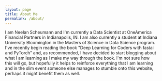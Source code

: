 ```yaml
---
layout: page
title: About Me
permalink: /about/
---
```


I am Neelan Scheumann and I'm currently a Data Scientist at OneAmerica Financial Partners in Indianapolis, IN. I am also currently a student at Indiana University Bloomington in the Masters of Science in Data Science program. I've recently begin reading the book "Deep Learning for Coders with fastai and PyTorch" and, as recommended, I have decided to start blogging about what I am learning as I make my way through the book. I'm not sure how this will go, but hopefully it helps to reinforce everything that I am learning and in the slim event someone else manages to stumble onto this website, perhaps it might benefit them as well. 
